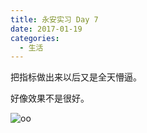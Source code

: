 ```yaml
---
title: 永安实习 Day 7
date: 2017-01-19
categories:
  - 生活
---
```


把指标做出来以后又是全天懵逼。

好像效果不是很好。

![oo](https://zccz14.com/images/oo.jpg)